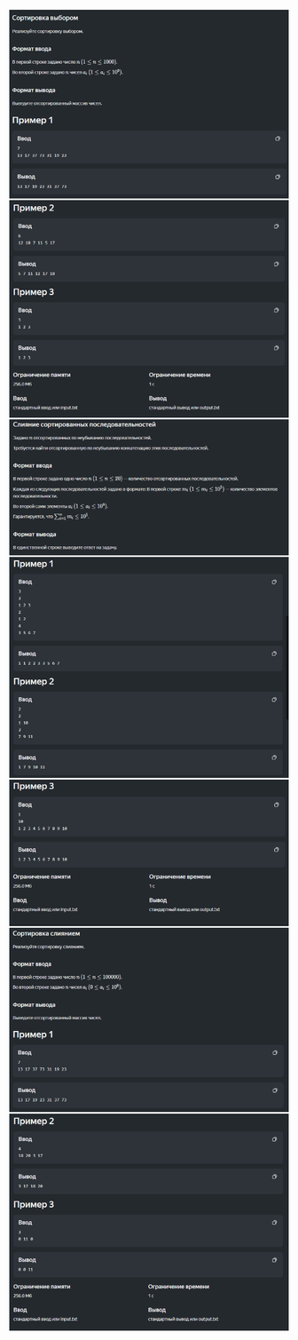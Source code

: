 ![](media/SolutionA_1.PNG)
![](media/SolutionA_2.PNG)
![](media/SolutionB_1.PNG)
![](media/SolutionB_2.PNG)
![](media/SolutionB_3.PNG)
![](media/SolutionC_1.PNG)
![](media/SolutionC_2.PNG)

